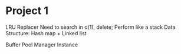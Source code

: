 # Project 1
LRU Replacer
Need to search in o(1), delete; Perform like a stack
Data Structure: Hash map + Linked list

Buffer Pool Manager Instance
